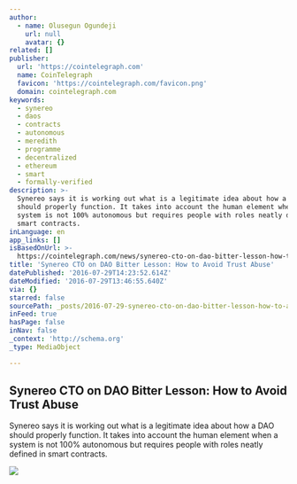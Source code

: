```yaml
---
author:
  - name: Olusegun Ogundeji
    url: null
    avatar: {}
related: []
publisher:
  url: 'https://cointelegraph.com'
  name: CoinTelegraph
  favicon: 'https://cointelegraph.com/favicon.png'
  domain: cointelegraph.com
keywords:
  - synereo
  - daos
  - contracts
  - autonomous
  - meredith
  - programme
  - decentralized
  - ethereum
  - smart
  - formally-verified
description: >-
  Synereo says it is working out what is a legitimate idea about how a DAO
  should properly function. It takes into account the human element when a
  system is not 100% autonomous but requires people with roles neatly defined in
  smart contracts.
inLanguage: en
app_links: []
isBasedOnUrl: >-
  https://cointelegraph.com/news/synereo-cto-on-dao-bitter-lesson-how-to-avoid-trust-abuse
title: 'Synereo CTO on DAO Bitter Lesson: How to Avoid Trust Abuse'
datePublished: '2016-07-29T14:23:52.614Z'
dateModified: '2016-07-29T13:46:55.640Z'
via: {}
starred: false
sourcePath: _posts/2016-07-29-synereo-cto-on-dao-bitter-lesson-how-to-avoid-trust-abuse.md
inFeed: true
hasPage: false
inNav: false
_context: 'http://schema.org'
_type: MediaObject

---
```

<article style=""><h1>Synereo CTO on DAO Bitter Lesson: How to Avoid Trust Abuse</h1><p>Synereo says it is working out what is a legitimate idea about how a DAO should properly function. It takes into account the human element when a system is not 100% autonomous but requires people with roles neatly defined in smart contracts.</p><img src="https://cointelegraph.com/images/725_Ly9jb2ludGVsZWdyYXBoLmNvbS9zdG9yYWdlL3VwbG9hZHMvdmlldy9mZWQ0MTRhNmM5NTg5MThkNjk5NzkwNjAyNmFjMTU4MS5qcGc=.jpg" /></article>